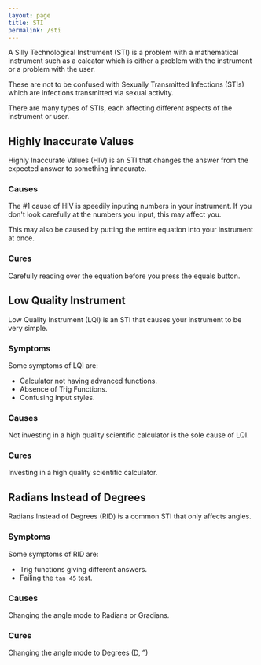 ```yaml
---
layout: page
title: STI
permalink: /sti
---
```

A Silly Technological Instrument (STI) is a problem with a mathematical instrument such as a calcator which is either a problem with the instrument or a problem with the user.

These are not to be confused with Sexually Transmitted Infections (STIs) which are infections transmitted via sexual activity.

There are many types of STIs, each affecting different aspects of the instrument or user.

## Highly Inaccurate Values
Highly Inaccurate Values (HIV) is an STI that changes the answer from the expected answer to something innacurate. 

### Causes
The #1 cause of HIV is speedily inputing numbers in your instrument. If you don't look carefully at the numbers you input, this may affect you.

This may also be caused by putting the entire equation into your instrument at once. 

### Cures
Carefully reading over the equation before you press the equals button.

## Low Quality Instrument
Low Quality Instrument (LQI) is an STI that causes your instrument to be very simple.

### Symptoms
Some symptoms of LQI are:
- Calculator not having advanced functions.
- Absence of Trig Functions.
- Confusing input styles.

### Causes
Not investing in a high quality scientific calculator is the sole cause of LQI.

### Cures
Investing in a high quality scientific calculator.

## Radians Instead of Degrees
Radians Instead of Degrees (RID) is a common STI that only affects angles. 

### Symptoms
Some symptoms of RID are:
- Trig functions giving different answers.
- Failing the `tan 45` test.

### Causes
Changing the angle mode to Radians or Gradians.

### Cures
Changing the angle mode to Degrees (D, °)
